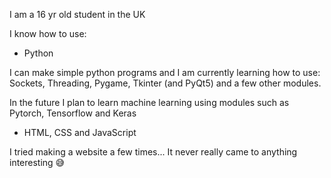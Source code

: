I am a 16 yr old student in the UK

I know how to use: 

- Python

I can make simple python programs and I am currently learning how to use: Sockets, Threading, Pygame, Tkinter (and PyQt5) and a few other modules.

In the future I plan to learn machine learning using modules such as Pytorch, Tensorflow and Keras

- HTML, CSS and JavaScript

I tried making a website a few times... It never really came to anything interesting 😅
